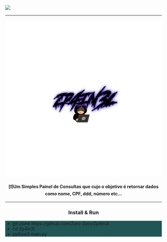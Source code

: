 <p><img src="https://camo.githubusercontent.com/71b837571c48af3aa60a73dbc9d5936aa359d78efbfa8a6743cbbbc16b80ef4d/68747470733a2f2f63646e2e646973636f72646170702e636f6d2f6174746163686d656e74732f3830353930323039333930363630383138362f3830353931333937323533353539303932322f74656e6f722e676966" /></p>
<hr />
<div style="text-align:center;">
  <img src="20211201_221730.png" height="50%" width="100%" />
</div>
<div style="text-align:center;">
  <h4 align="center">[❗]Um Simples Painel de Consultas que cujo o objetivo é retornar dados como nome, CPF, ddd, número etc...</h4>
  <hr>
  <h3 align="center">Install & Run</h3>
</div>
<div style="background:#255;">
  <p>
    <ul>
       <li>git clone https://github.com/Zoro-Zoro/Zp4in3l</li>
       <li>cd Zp4in3l</li>
       <li>python3 main.py</li>
    </ul>
  </p>
</div>
